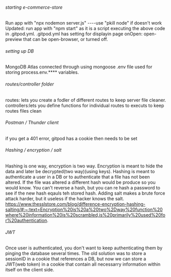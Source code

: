 ###### starting e-commerce-store
Run app with "npx nodemon server.js" ----use "pkill node" if doesn't work
Updated: run app with "npm start" as it is a script executing the above code in .gitpod.yml.
.gitpod.yml has setting for displayin page onOpen: open-preview that can be open-browser, or turned off.

###### setting up DB
MongoDB Atlas connected through using mongoose
.env file used for storing process.env.**** variables.

###### routes/controller folder
routes: lets you create a fodler of different routes to keep server file cleaner. 
controllers:lets you define functions for individual routes to executs to keep routes files clean

###### Postman / Thunder client
if you get a 401 error, gitpod has a cookie then needs to be set

###### Hashing / encryption / salt
Hashing is one way, encryption is two way. Encryption is meant to hide the data and later be decrypted(two way)(using keys). Hashing is meant to authenticate a user in a DB or to authenticate that a file has not been altered. If the file was altered a different hash would be produce so you would know. You can't reverse a hash, but you can re hash a password to see if the new hash eqauls teh stored hash. Adding salt makes a brute force attack harder, but it useless if the hacker knows the salt.
https://www.thesslstore.com/blog/difference-encryption-hashing-salting/#:~:text=Encryption%20is%20a%20two%2Dway%20function%20where%20information%20is%20scrambled,is%20primarily%20used%20for%20authentication.

###### JWT
Once user is authenticated, you don't want to keep authenticating them by pinging the database several times. The old solution was to store a sessionID in a cookie that references a DB, but now we can store a JWT(web token) in a cookie that contain all necessarry information within itself on the client side.
